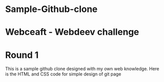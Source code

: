 # Sample-Github-clone

# Webceaft - Webdeev challenge 
# Round 1
This is a sample github clone designed with my own web knowledge. Here is the HTML and CSS code for simple design of git page
